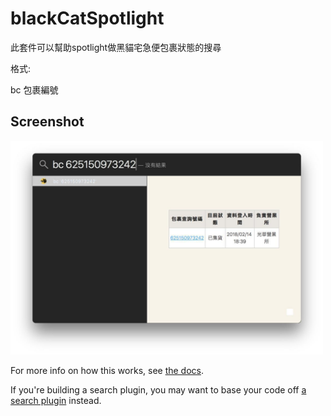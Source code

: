 # blackCatSpotlight
此套件可以幫助spotlight做黑貓宅急便包裹狀態的搜尋

格式:

bc 包裹編號

## Screenshot

<img src="img/黑貓.jpg" width="500px">


For more info on how this works, see [the docs](https://github.com/nate-parrott/Flashlight/wiki/Creating-a-Plugin).

If you're building a search plugin, you may want to base your code off [a search plugin](https://github.com/nate-parrott/Flashlight/tree/master/PluginDirectories/1/googlesearch.bundle) instead.
